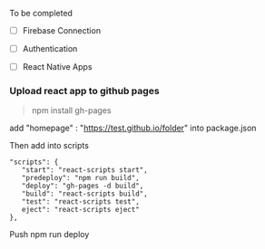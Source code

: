 
To be completed

- [ ] Firebase Connection
- [ ] Authentication
- [ ] React Native Apps


### Upload react app to github pages

> npm install gh-pages

 add "homepage" : "https://test.github.io/folder" into package.json

Then add into scripts

```
"scripts": {    
   "start": "react-scripts start",
   "predeploy": "npm run build",
   "deploy": "gh-pages -d build",
   "build": "react-scripts build",
   "test": "react-scripts test",
   eject": "react-scripts eject"
},
```

Push 
npm run deploy